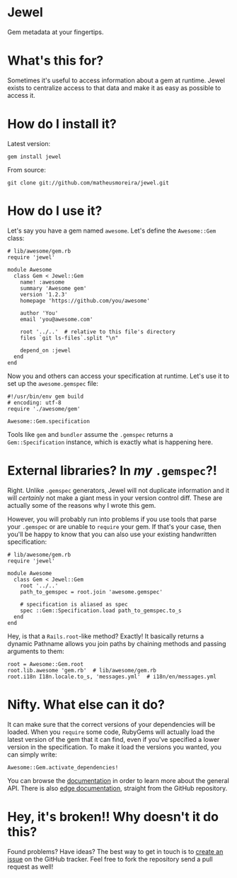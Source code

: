 # Jewel

Gem metadata at your fingertips.

# What's this for?

Sometimes it's useful to access information about a gem at runtime. Jewel exists
to centralize access to that data and make it as easy as possible to access it.

# How do I install it?

Latest version:

    gem install jewel

From source:

    git clone git://github.com/matheusmoreira/jewel.git

# How do I use it?

Let's say you have a gem named `awesome`. Let's define the `Awesome::Gem` class:

    # lib/awesome/gem.rb
    require 'jewel'

    module Awesome
      class Gem < Jewel::Gem
        name! :awesome
        summary 'Awesome gem'
        version '1.2.3'
        homepage 'https://github.com/you/awesome'

        author 'You'
        email 'you@awesome.com'

        root '../..'  # relative to this file's directory
        files `git ls-files`.split "\n"

        depend_on :jewel
      end
    end

Now you and others can access your specification at runtime. Let's use it to
set up the `awesome.gemspec` file:

    #!/usr/bin/env gem build
    # encoding: utf-8
    require './awesome/gem'

    Awesome::Gem.specification

Tools like `gem` and `bundler` assume the `.gemspec` returns a
`Gem::Specification` instance, which is exactly what is happening here.

# External libraries? In _my_ `.gemspec`?!

Right. Unlike `.gemspec` generators, Jewel will not duplicate information and it
will _certainly_ not make a giant mess in your version control diff. These are
actually some of the reasons why I wrote this gem.

However, you will probably run into problems if you use tools that parse your
`.gemspec` or are unable to `require` your gem. If that's your case, then you'll
be happy to know that you can also use your existing handwritten
specification:

    # lib/awesome/gem.rb
    require 'jewel'

    module Awesome
      class Gem < Jewel::Gem
        root '../..'
        path_to_gemspec = root.join 'awesome.gemspec'

        # specification is aliased as spec
        spec ::Gem::Specification.load path_to_gemspec.to_s
      end
    end

Hey, is that a `Rails.root`-like method? Exactly! It basically returns a dynamic
Pathname allows you join paths by chaining methods and passing arguments to
them:

    root = Awesome::Gem.root
    root.lib.awesome 'gem.rb'  # lib/awesome/gem.rb
    root.i18n I18n.locale.to_s, 'messages.yml'  # i18n/en/messages.yml

# Nifty. What else can it do?

It can make sure that the correct versions of your dependencies will be loaded.
When you `require` some code, RubyGems will actually load the latest version of
the gem that it can find, even if you've specified a lower version in the
specification. To make it load the versions you wanted, you can simply write:

    Awesome::Gem.activate_dependencies!

You can browse the [documentation](http://rubydoc.info/gems/jewel/frames) in
order to learn more about the general API. There is also [edge
documentation](http://rubydoc.info/github/matheusmoreira/jewel/master/frames),
straight from the GitHub repository.

# Hey, it's broken!! Why doesn't it do this?

Found problems? Have ideas? The best way to get in touch is to [create an
issue](https://github.com/matheusmoreira/jewel/issues/new) on the GitHub
tracker. Feel free to fork the repository send a pull request as well!
